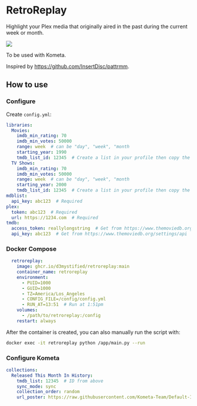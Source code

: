 # RetroReplay

Highlight your Plex media that originally aired in the past during the current week or month.

![](https://i.imgur.com/akwExaK.png)

To be used with Kometa.

Inspired by https://github.com/InsertDisc/pattrmm.

## How to use

### Configure

Create `config.yml`:

```yaml
libraries:
  Movies:
    imdb_min_rating: 70
    imdb_min_votes: 50000
    range: week  # can be "day", "week", "month
    starting_year: 1990
    tmdb_list_id: 12345  # Create a list in your profile then copy the ID here
  TV Shows:
    imdb_min_rating: 70
    imdb_min_votes: 50000
    range: week  # can be "day", "week", "month
    starting_year: 2000
    tmdb_list_id: 12345  # Create a list in your profile then copy the ID here
mdblist:
  api_key: abc123  # Required
plex:
  token: abc123  # Required
  url: https://1234.com  # Required
tmdb:
  access_token: reallylongstring  # Get from https://www.themoviedb.org/settings/api
  api_key: abc123  # Get from https://www.themoviedb.org/settings/api
```

### Docker Compose

```yaml
  retroreplay:
    image: ghcr.io/d3mystified/retroreplay:main
    container_name: retroreplay
    environment:
      - PUID=1000
      - GUID=1000
      - TZ=America/Los_Angeles
      - CONFIG_FILE=/config/config.yml
      - RUN_AT=13:51  # Run at 1:51pm
    volumes:
      - /path/to/retroreplay:/config
    restart: always
```

After the container is created, you can also manually run the script with:

```bash
docker exec -it retroreplay python /app/main.py --run
```

### Configure Kometa

```yaml
collections:
  Released This Month In History:
    tmdb_list: 12345  # ID from above
    sync_mode: sync
    collection_order: random
    url_poster: https://raw.githubusercontent.com/Kometa-Team/Default-Images/refs/heads/master/chart/This%20Week%20in%20History.jpg
```
